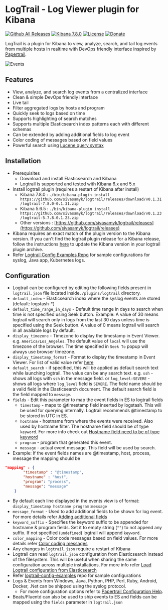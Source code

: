 # LogTrail - Log Viewer plugin for Kibana

[![Github All Releases](https://img.shields.io/github/downloads/sivasamyk/logtrail/total.svg)](https://github.com/sivasamyk/logtrail/releases) [![Kibana 7.8.0](https://img.shields.io/badge/Kibana-v7.8.0-blue.svg)](https://www.elastic.co/guide/en/kibana/7.5/release-notes-7.8.0.html)
[![License](https://img.shields.io/github/license/sivasamyk/logtrail.svg)](https://github.com/sivasamyk/logtrail) [![Donate](https://img.shields.io/badge/Donate-PayPal-green.svg)](https://paypal.me/sivasamyk)

LogTrail is a plugin for Kibana to view, analyze, search, and tail log events from multiple hosts in realtime with DevOps friendly interface inspired by [Papertrail](https://papertrailapp.com/).

![Events](screenshot.png)

Features
--------
 - View, analyze, and search log events from a centralized interface
 - Clean & simple DevOps friendly interface
 - Live tail
 - Filter aggregated logs by hosts and program
 - Quickly seek to logs based on time
 - Supports highlighting of search matches
 - Supports multiple Elasticsearch index patterns each with different schemas
 - Can be extended by adding additional fields to log event
 - Color coding of messages based on field values
 - Powerful search using [Lucene query syntax](https://www.elastic.co/guide/en/kibana/current/lucene-query.html)

Installation
------------
- Prerequisites
  - Download and install Elasticsearch and Kibana
  - Logtrail is supported and tested with Kibana 6.x and 5.x
- Install logtrail plugin (requires a restart of Kibana after install)
  - Kibana 7.8.0 : `./bin/kibana-plugin install https://github.com/sivasamyk/logtrail/releases/download/v0.1.31/logtrail-7.8.0-0.1.31.zip`
  - Kibana 5.6.5 : `./bin/kibana-plugin install https://github.com/sivasamyk/logtrail/releases/download/v0.1.23/logtrail-5.7.8.0.1.23.zip`
  - Other versions : [https://github.com/sivasamyk/logtrail/releases](https://github.com/sivasamyk/logtrail/releases)
- Kibana requires an exact match of the plugin version to the Kibana version. If you can't find the logtrail plugin release for a Kibana release, follow the instructions [here](docs/how_to.md#2-update-kibanaversion-in-logtrail-plugin-archive) to update the Kibana version in your logtrail plugin archive.
- Refer [Logtrail Config Examples Repo](https://github.com/sivasamyk/logtrail-config-examples) for sample configurations for syslog, Java app, Kubernetes logs.

Configuration
-------------
- Logtrail can be configured by editing the following fields present in `logtrail.json` file located inside`./plugins/logtrail` directory.
- `default_index` - Elasticsearch index where the syslog events are stored (default: logstash-*)
- `default_time_range_in_days` - Default time range in days to search when time is not specified using Seek button.
    Example: A value of 30 means logtrail will search only in logs from the last 30 days unless time is specified using the Seek button.
    A value of 0 means logtrail will search in all available logs by default.
- `display_timezone` - Timezone to display the timestamp in Event Viewer. e.g. `America/Los_Angeles`. The default value of `local` will use the timezone of the browser. The time specified in `Seek To` popup will always use browser timezone.
- `display_timestamp_format` - Format to display the timestamp in Event Viewer. For list of valid value refer [here](http://momentjs.com/docs/#/displaying/)
- `default_search` - if specified, this will be applied as default search text while launching logtrail. The value can be any search text. e.g. `ssh` - shows all logs with `ssh` in the message field. or `log_level:SEVERE` - shows all logs where `log_level` field is `SEVERE`. The field name should be a valid field in the Elasticsearch document. The default search field is the field mapped to `message`.
- `fields` - Edit this parameter to map the event fields in ES to logtrail fields
    - `timestamp` - maps to @timestamp field inserted by logstash. This will be used for querying internally. Logtrail recommends @timestamp to be stored in UTC in ES.
    - `hostname` - hostname from where the events were received. Also used by hostname filter. The hostname field should be of type `keyword`. For more info check out [Hostname field need to be of type keyword](docs/how_to.md#1-hostname-field-need-to-be-of-type-keyword)
    - `program` - program that generated this event.
    - `message` - actual event message. This field will be used by search.
- Example:  If the event fields names are @timestamp, host, process, message the mapping should be
```json
"mapping" : {
        "timestamp" : "@timestamp",
        "hostname" : "host",
        "program": "process",
        "message": "message"
    }
```
- By default each line displayed in the events view is of format:
  `display_timestamp hostname program:message`
- `message_format` - Used to add additional fields to be shown for log event. For more details refer [Adding additional fields](docs/add_fields.md)
- `keyword_suffix` - Specifies the keyword suffix to be appended for hostname & program fields. Set it to empty string (`""`) to not append any suffix. If not specified (`undefined`) logtrail will append `keyword`.
- `color_mapping` - Color code messages based on field values. For more details refer [Color coding messages](docs/color_mapping.md)
- Any changes in `logtrail.json` require a restart of Kibana
- Logtrail can read `logtrail.json` configuration from Elasticsearch instead of the filesystem. This will be useful when sharing the same configuration across multiple installations. For more info refer [Load Logtrail configuration from Elasticsearch](https://github.com/sivasamyk/logtrail/blob/master/docs/how_to.md#3-load-logtrail-configuration-from-elasticsearch)
- Refer [logtrail-config-examples](https://github.com/sivasamyk/logtrail-config-examples) repo for sample configurations 
- Logs & Events from Windows, Java, Python, PHP, Perl, Ruby, Android, Docker, .Net can be shipped using the syslog protocol.
  - For more configuration options refer to [Papertrail Configuration Help](http://help.papertrailapp.com/).
- Beats/Fluentd can also be used to ship events to ES and fields can be mapped using the `fields` parameter in `logtrail.json`
